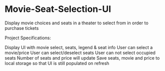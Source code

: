 # Movie-Seat-Selection-UI

Display movie choices and seats in a theater to select from in order to purchase tickets

Project Specifications:

Display UI with movie select, seats, legend & seat info
User can select a movie/price
User can select/deselect seats
User can not select occupied seats
Number of seats and price will update
Save seats, movie and price to local storage so that UI is still populated on refresh
